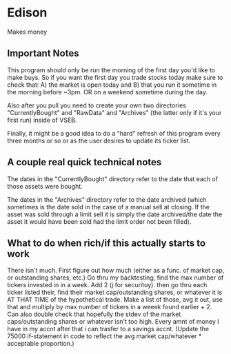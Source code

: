 # Edison

Makes money

## Important Notes
This program should only be run the morning of the first day you'd like to make buys. So if you want the first day you trade stocks today make sure to check that:
A) the market is open today
and B) that you run it sometime in the morning before ~3pm. OR on a weekend sometime during the day.

Also after you pull you need to create your own two directories "CurrentlyBought" and "RawData" and "Archives" (the latter only if it's your first run) inside of VSEB.

Finally, it might be a good idea to do a "hard" refresh of this program every three months or so
or as the user desires to update its ticker list.

## A couple real quick technical notes

The dates in the "CurrentlyBought" directory refer to the date that each of those
assets were bought.

The dates in the "Archives"
directory refer to the date archived (which sometimes is the date sold in the case of a manual sell at closing.
If the asset was sold through a limit sell it is simply the date archived/the date the asset it would have been 
sold had the limit order not been filled).

## What to do when rich/if this actually starts to work

There isn't much. First figure out how much (either as a func. of market cap, or outstanding shares, etc.) Go thru my backtesting, find the max number of tickers invested in in a week. Add 2 (j for securituy). then go thru each ticker listed their, find their market cap/outstanding shares, or whatever it is AT THAT TIME of the hypothetical trade. Make a list of those, avg it out, use that and multiply by max number of tickers in a weeek found earlier + 2. Can also double check that hopefully the stdev of the market caps/outstanding shares or whatever isn't too high. Every amnt of money I have in my accnt after that i can trasfer to a savings accnt. (Update the 75000 if-statement in code to reflect the avg market cap/whatever * acceptable proportion.)

